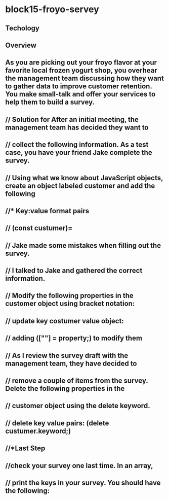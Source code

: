# block15-froyo-servey
## Techology
## Overview
## As you are picking out your froyo flavor at your favorite local frozen yogurt shop, you overhear the management team discussing how they want to gather data to improve customer retention. You make small-talk and offer your services to help them to build a survey. 
## // Solution for After an initial meeting, the management team has decided they want to
## // collect the following information. As a test case, you have your friend Jake complete the survey.
## // Using what we know about JavaScript objects, create an object labeled customer and add the following
## //* Key:value format pairs
## // (const custumer)=
## // Jake made some mistakes when filling out the survey.
## // I talked to Jake and gathered the correct information.
## // Modify the following properties in the customer object using bracket notation:
## // update key costumer value object:
## // adding ([""] = property;) to modify them
## // As I review the survey draft with the management team, they have decided to
## // remove a couple of items from the survey. Delete the following properties in the
## // customer object using the delete keyword.
## // delete key value pairs: (delete custumer.keyword;)
## //*Last Step
## //check your survey one last time. In an array,
## // print the keys in your survey. You should have the following:

